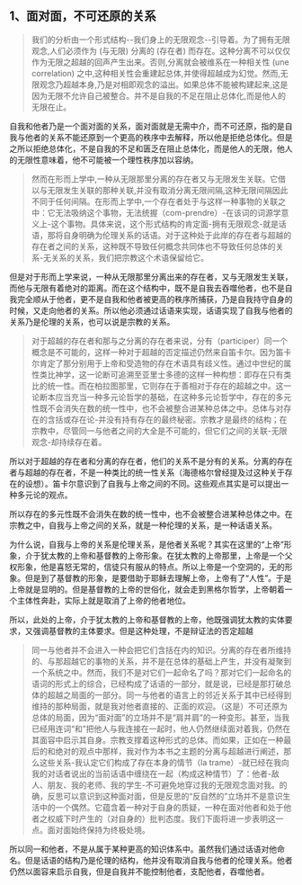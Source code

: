 <h2>1、面对面，不可还原的关系</h2><blockquote data-pid="6JIwChkQ">我们的分析由一个形式结构--我们身上的无限观念--引导着。为了拥有无限观念,人们必须作为 (与无限) 分离的 (存在者) 而存在。这种分离不可以仅仅作为无限之超越的回声产生出来。否则,分离就会被维系在一种相关性 (une correlation) 之中,这种相关性会重建起总体,并使得超越成为幻觉。然而,无限观念乃超越本身,乃是对相即观念的溢出。如果总体不能被构建起来,这是因为无限不允许自己被整合。并不是自我的不足在阻止总体化,而是他人的无限在止。</blockquote><p data-pid="S7YFekB9">自我和他者乃是一个面对面的关系，面对面就是无需中介，而不可还原，指的是自我与他者的关系不能还原到一个更高的秩序中去解释，所以他是拒绝总体化。但是之所以拒绝总体化，不是自我的不足和匮乏在阻止总体化，而是他人的无限，他人的无限性意味着，他不可能被一个理性秩序加以容纳。</p><blockquote data-pid="XkpE-tUy">然而在形而上学中,一种从无限那里分离的存在者又与无限发生关联。它借以与无限发生关联的那种关联,并没有取消分离无限间隔,这种无限间隔因此不同于任何间隔。在形而上学中,一个存在者处于与这样一种事物的关联之中：它无法吸纳这个事物，无法统握（com-prendre）-在该词的词源学意义上-这个事物。具体来说，这个形式结构的肯定面-拥有无限观念-就是话语，那将自身明确为伦理关系的话语。对于这种处于此岸的存在者与超越的存在者之间的关系，这种既不导致任何概念共同体也不导致任何总体的关系-无关系的关系，我们把宗教这个术语保留给它。</blockquote><p data-pid="xJf0zbiR">但是对于形而上学来说，一种从无限那里分离出来的存在者，又与无限发生关联，而他与无限有着绝对的距离。而在这个结构中，既不是自我去吞噬他者，也不是自我完全顺从于他者，更不是自我和他者被更高的秩序所捕获，乃是自我持守自身的时候，又走向他者的关系。所以他必须通过话语来实现，话语实现了自我与他者的关系乃是伦理的关系，也可以说是宗教的关系。</p><blockquote data-pid="QKJy9v55">对于超越的存在者和那与之分离的存在者来说，分有（participer）同一个概念是不可能的，这样一种对于超越的否定描述仍然来自笛卡尔。因为笛卡尔肯定了那分别用于上帝和受造物的存在术语具有歧义性。通过中世纪的属性类比神学，这一论断可追溯至亚里士多德的这样一种构想：即存在只有类比的统一性。而在柏拉图那里，它则存在于善相对于存在的超越之中。这一论断本应当充当一种多元论哲学的基础，在这种多元论哲学中，存在的多元性既不会消失在数的统一性中，也不会被整合进某种总体之中。总体与对存在的含括或存在论-并没有持有存在的最终秘密。宗教才是最终的结构；在宗教中，尽管同一与他者之间的大全是不可能的，但它们之间的关联-无限观念-却持续存在着。</blockquote><p data-pid="Ew98MjAU">所以对于超越的存在者和分离的存在者，他们的关系不是分有的关系。分离的存在者与超越的存在者，不是一种类比的统一性关系（海德格尔曾经提及过这种关于存在的设想）。笛卡尔意识到了自我与上帝之间的不同。这些观点其实是可以提出一种多元论的观点。</p><p data-pid="6SDAAYZR">所以存在的多元性既不会消失在数的统一性中，也不会被整合进某种总体之中。在宗教之中，自我与上帝之间的关系，就是一种伦理的关系，是一种话语关系。</p><p data-pid="G_PKhC6u">为什么说，自我与上帝的关系是伦理关系，是他者关系呢？其实在这里的“上帝”形象，介于犹太教的上帝和基督教的上帝形象。在犹太教的上帝那里，上帝是一个父权形象，他是喜怒无常的，信徒只有服从的特点。所以上帝是一个空洞的，无的形象。但是到了基督教的形象，是要借助于耶稣去理解上帝，上帝有了“人性”。于是上帝就是显明的。但是基督教的上帝的世俗化，就会走到黑格尔哲学，上帝朝着一个主体性奔赴，实际上就是取消了上帝的他者地位。</p><p data-pid="BTKUSR7j">所以，此处的上帝，介于犹太教的上帝和基督教的上帝，他既强调犹太教的实体要求，又强调基督教的主体要求。但是这种处理，不是辩证法的否定超越</p><blockquote data-pid="CKfSBlZ2">同一与他者并不会进入一种会把它们含括在内的知识。分离的存在者所维持的、与那超越它的事物的关系，并不是在总体的基础上产生，并没有凝聚到一个系统之中。然而，我们不是对它们一起命名了吗？那对它们一起命名的语词的形式上的综合，已经构成了话语的一部分，就是说，已经是那打破总体的超越之局面的一部分。同一与他者的语言上的邻近关系于其中已经得到维持的那种局面，就是我对他者直接的、正面的欢迎。（这是）不可还原为总体的局面，因为“面对面”的立场并不是“肩并肩”的一种变形。甚至，当我已经用连词“和”把他人与我连接在一起时，他人仍然继续面对着我，仍然在其面容中启示其自身。宗教支撑着这种形式的总体。而如果，正如在一种最后的和绝对的观点中那样，我对作为本书之主题的分离与超越进行阐述，那么这些关系-我认定它们构成了存在本身的情节（la trame）-就已经在我向我的对话者说出的当前话语中缠绕在一起（构成这种情节）了：他者-敌人、朋友、我的老师、我的学生-不可避免地穿过我的无限观念面对我。的确，反思可以意识到这种面对面，但是反思的“反自然的”立场并不是意识生活中的一个偶然。它蕴含着一种对于自身的质疑，一种在面对他者和处于他者之权威下时产生的（对自身的）批判态度。我们下面将进一步表明这一点。面对面始终保持为终极处境。</blockquote><p data-pid="nb-l9eb-">所以同一和他者，不是从属于某种更高的知识体系中。虽然我们通过话语对他命名。但是话语的结构乃是伦理的结构，他并没有取消自我与他者的伦理关系。他者仍然以面容来启示自我，但是自我并不能控制他者，支配他者，吞噬他者。</p><p></p>